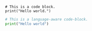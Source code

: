 ```
# This is a code block.
print("Hello world.")
```

```python
# This is a language-aware code-block.
print("Hello world")
```
